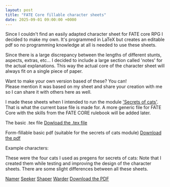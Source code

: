 ```yaml
---
layout: post
title: "FATE Core fillable character sheets"
date: 2025-09-01 09:00:00 +0000
---
```



Since I couldn't find an easily adapted character sheet for FATE core RPG I decided to make my own. 
It's programmed in LaTeX but creates an editable pdf so no programming knowledge at all is needed to use these sheets.

Since there is a large discrepancy between the lengths of different stunts, aspects, extras, etc... I decided to include a large section called 'notes' for the actual explanations.
This way the actual core of the character sheet will always fit on a single piece of paper. 

Want to make your own version based of these? 
You can!  
Please mention it was based on my sheet and share your creation with me so I can share it with others here as well. 

I made these sheets when I intended to run the module ['Secrets of cats'](https://evilhat.com/product/secrets-of-cats/). That is what the current base file is made for. A more generic file for FATE Core with the skills from the FATE CORE rulebook will be added later.

The basic .tex file 
[Dowload the .tex file](/creations/FATE_CORE_charactersheets/FATE_CORE_charactersheet.tex)

Form-fillable basic pdf (suitable for the secrets of cats module)
[Download the pdf](/creations/FATE_CORE_charactersheets/FATE_CORE_charactersheet.pdf)


Example characters:

These were the four cats I used as pregens for secrets of cats:
Note that I created them while testing and improving the design of the character sheets. There are some slight differences between all these sheets.

[Namer](/files/Pregen-Namer.pdf)
[Seeker](/files/Pregen-Seeker.pdf)
[Shaper](/files/Pregen-Shaper.pdf)
[Warder](/files/Pregen-Warder.pdf)
 [Download the PDF](/files/Pregen-Suki-Seeker.pdf)
